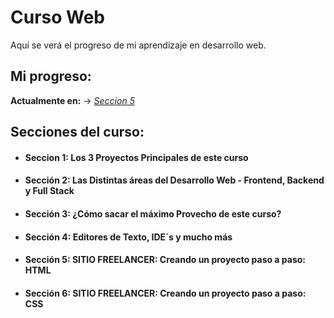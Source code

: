 # Curso Web
Aquí se verá el progreso de mi aprendizaje en desarrollo web. 

## Mi progreso:
__Actualmente en:__ $\rightarrow$ _[Seccion 5](#sección-2-las-distintas-áreas-del-desarrollo-web---frontend-backend-y-full-stack)_

## Secciones del curso:

* #### Seccion 1: Los 3 Proyectos Principales de este curso
* #### Sección 2: Las Distintas áreas del Desarrollo Web - Frontend, Backend y Full Stack
* #### Sección 3: ¿Cómo sacar el máximo Provecho de este curso?
* #### Sección 4: Editores de Texto, IDE´s y mucho más
* #### Sección 5: SITIO FREELANCER: Creando un proyecto paso a paso: HTML
* #### Sección 6: SITIO FREELANCER: Creando un proyecto paso a paso: CSS  
